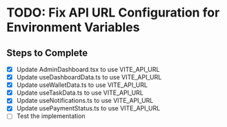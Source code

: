 # TODO: Fix API URL Configuration for Environment Variables

## Steps to Complete
- [x] Update AdminDashboard.tsx to use VITE_API_URL
- [x] Update useDashboardData.ts to use VITE_API_URL
- [x] Update useWalletData.ts to use VITE_API_URL
- [x] Update useTaskData.ts to use VITE_API_URL
- [x] Update useNotifications.ts to use VITE_API_URL
- [x] Update usePaymentStatus.ts to use VITE_API_URL
- [ ] Test the implementation
